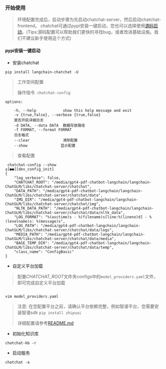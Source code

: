 ### 开始使用

> 环境配置完成后，启动步骤为先启动chatchat-server，然后启动chatchat-frontend。
> chatchat可通过pypi安装一键启动，您也可以选择使用[源码启动](README_dev.md)。(Tips:源码配置可以帮助我们更快的寻找bug，或者改进基础设施。我们不建议新手使用这个方式)

#### pypi安装一键启动
- 安装chatchat
```shell
pip install langchain-chatchat -U
```

> 工作空间配置
> 
> 操作指令` chatchat-config` 
```text 
options:
     
    -h, --help            show this help message and exit
    -v {true,false}, --verbose {true,false}
    是否开启详细日志
    -d DATA, --data DATA  数据存放路径
    -f FORMAT, --format FORMAT
    日志格式
    --clear               清除配置
    --show               显示配置
``` 
> 查看配置
```shell
 chatchat-config --show                                                                                               ±[●●][dev_config_init]
{
    "log_verbose": false,
    "CHATCHAT_ROOT": "/media/gpt4-pdf-chatbot-langchain/langchain-ChatGLM/libs/chatchat-server/chatchat",
    "DATA_PATH": "/media/gpt4-pdf-chatbot-langchain/langchain-ChatGLM/libs/chatchat-server/chatchat/data",
    "IMG_DIR": "/media/gpt4-pdf-chatbot-langchain/langchain-ChatGLM/libs/chatchat-server/chatchat/img",
    "NLTK_DATA_PATH": "/media/gpt4-pdf-chatbot-langchain/langchain-ChatGLM/libs/chatchat-server/chatchat/data/nltk_data",
    "LOG_FORMAT": "%(asctime)s - %(filename)s[line:%(lineno)d] - %(levelname)s: %(message)s",
    "LOG_PATH": "/media/gpt4-pdf-chatbot-langchain/langchain-ChatGLM/libs/chatchat-server/chatchat/data/logs",
    "MEDIA_PATH": "/media/gpt4-pdf-chatbot-langchain/langchain-ChatGLM/libs/chatchat-server/chatchat/data/media",
    "BASE_TEMP_DIR": "/media/gpt4-pdf-chatbot-langchain/langchain-ChatGLM/libs/chatchat-server/chatchat/data/temp",
    "class_name": "ConfigBasic"
}

```


 - 自定义平台加载
> 配置*CHATCHAT_ROOT*文件夹configs中的`model_providers.yaml`文件，即可完成自定义平台加载
```shell
 
vim model_providers.yaml
```
> 
> 注意: 在您配置平台之前，请确认平台依赖完整，例如智谱平台，您需要安装智谱sdk `pip install zhipuai`
> 
> 详细配置请参考[README.md](../model-providers/README.md)

- 初始化知识库
```shell
chatchat-kb -r
```

- 启动服务
```shell
chatchat -a
```
